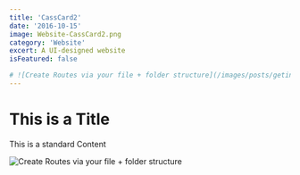 ```yaml
---
title: 'CassCard2'
date: '2016-10-15'
image: Website-CassCard2.png
category: 'Website'
excert: A UI-designed website
isFeatured: false

# ![Create Routes via your file + folder structure](/images/posts/geting-started/getting-started-nextjs.png)
---
```

# This is a Title
This is a standard Content

![Create Routes via your file + folder structure](Website-CassCard2.png)